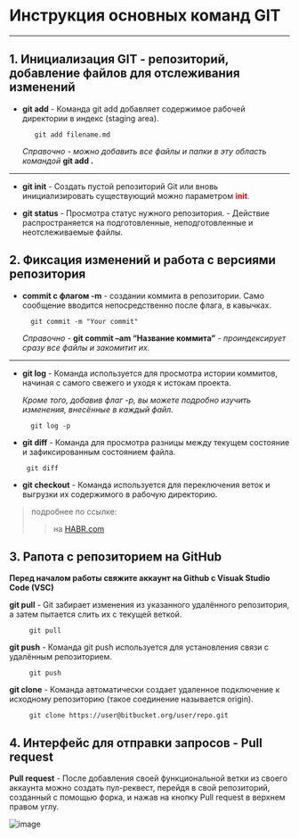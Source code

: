 # Инструкция основных команд GIT #
________________________________

## 1. Инициализация GIT - репозиторий, добавление файлов для отслеживания изменений ##

* **git add**  - Команда git add добавляет содержимое рабочей директории в индекс (staging area).

         git add filename.md

    *Справочно - можно добавить все файлы и папки в эту область командой* **git add .**  
___
* **git init** - Создать пустой репозиторий Git или вновь инициализировать существующий можно параметром <span style="color:red"> **init**. </span>

* **git status** - Просмотра статус нужного репозитория. - Действие распространяется на подготовленные, неподготовленные и неотслеживаемые файлы.

## 2. Фиксация изменений и работа с версиями репозитория ##

* **commit с флагом -m** - создании коммита в репозитории. Само сообщение вводится непосредственно после флага, в кавычках.

        git commit -m "Your commit"

    *Справочно*  -  **git commit –am “Название коммита”** - *проиндексирует сразу все файлы и закомитит их.* 

___

* **git log** - Команда используется для просмотра истории коммитов, начиная с самого свежего и уходя к истокам проекта.

    *Кроме того, добавив флаг -p, вы можете подробно изучить изменения, внесённые в каждый файл.*

        git log -p

 * **git diff** - Команда для просмотра разницы между текущем состояние и зафиксированным состоянием файла.
 
        git diff

* **git checkout** - Команда используется для переключения веток и выгрузки их содержимого в рабочую директорию.

>подробнее по ссылке: 
>> на [HABR.com](https://habr.com/ru/company/ruvds/blog/599929/ "переход на внешний источник")

## 3. Рапота с репозиторием на GitHub ##
**Перед началом работы свяжите аккаунт на Github с Visuak Studio Code (VSC)** 

**git pull** - Git забирает изменения из указанного удалённого репозитория, а затем пытается слить их с текущей веткой.

         git pull

**git push** - Команда git push используется для установления связи с удалённым репозиторием.

         git push
 
 **git clone** - Команда автоматически создает удаленное подключение к исходному репозиторию (такое соединение называется origin).
 
         git clone https://user@bitbucket.org/user/repo.git
         

## 4. Интерфейс для отправки запросов - Pull request ##

  **Pull request** - После добавления своей функциональной ветки из своего аккаунта можно создать пул-реквест, перейдя в свой репозиторий, созданный с помощью форка, и нажав на кнопку Pull request в верхнем правом углу.
  
  ![image](https://user-images.githubusercontent.com/110335982/182030389-9772a879-1889-49fb-b000-48f43995d3e0.png)
